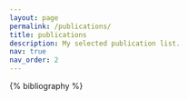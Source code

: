 ```yaml
---
layout: page
permalink: /publications/
title: publications
description: My selected publication list. 
nav: true
nav_order: 2
---
```


<!-- _pages/publications.md -->
<div class="publications">

{% bibliography %}

</div>
